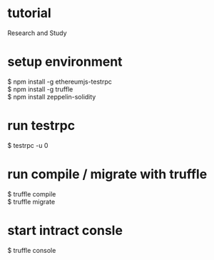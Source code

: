 # tutorial
Research and Study


# setup environment 
$ npm install -g ethereumjs-testrpc  
$ npm install -g truffle  
$ npm install zeppelin-solidity  

# run testrpc
$ testrpc -u 0

# run compile / migrate with truffle
$ truffle compile  
$ truffle migrate  

# start intract consle
$ truffle console  
